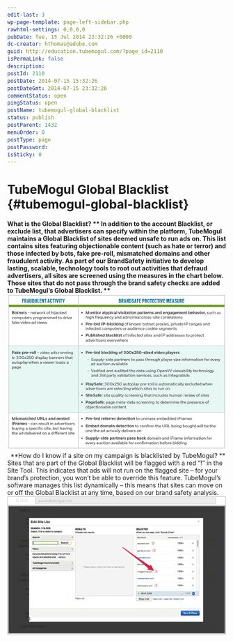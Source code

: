 ```yaml
---
edit-last: 3
wp-page-template: page-left-sidebar.php
rawhtml-settings: 0,0,0,0
pubDate: Tue, 15 Jul 2014 23:32:26 +0000
dc-creator: hthomas@adobe.com
guid: http://education.tubemogul.com/?page_id=2110
isPermaLink: false
description: 
postId: 2110
postDate: 2014-07-15 15:32:26
postDateGmt: 2014-07-15 23:32:26
commentStatus: open
pingStatus: open
postName: tubemogul-global-blacklist
status: publish
postParent: 1432
menuOrder: 0
postType: page
postPassword: 
isSticky: 0
---
```


# TubeMogul Global Blacklist {#tubemogul-global-blacklist}

**What is the Global Blacklist? ** In addition to the account Blacklist, or exclude list, that advertisers can specify within the platform, TubeMogul maintains a Global Blacklist of sites deemed unsafe to run ads on. This list contains sites featuring objectionable content (such as hate or terror) and those infected by bots, fake pre-roll, mismatched domains and other fraudulent activity. As part of our BrandSafety initiative to develop lasting, scalable, technology tools to root out activities that defraud advertisers, all sites are screened using the measures in the chart below. Those sites that do not pass through the brand safety checks are added to TubeMogul’s Global Blacklist. ** [ ![bot](assets/bot.png)](assets/bot.png)&nbsp;** **How do I know if a site on my campaign is blacklisted by TubeMogul? ** Sites that are part of the Global Blacklist will be flagged with a red “!” in the Site Tool. This indicates that ads will not run on the flagged site – for your brand’s protection, you won’t be able to override this feature. TubeMogul’s software manages this list dynamically – this means that sites can move on or off the Global Blacklist at any time, based on our brand safety analysis. ![blacklist global](assets/blacklist-global.png)


